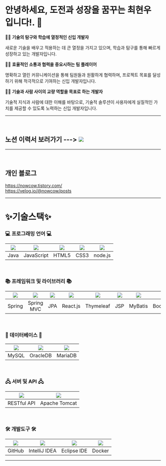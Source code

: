 # 안녕하세요, 도전과 성장을 꿈꾸는 최현우 입니다!. 👋

🙋‍♀️ **기술의 탐구와 학습에 열정적인 신입 개발자**

새로운 기술을 배우고 적용하는 데 큰 열정을 가지고 있으며, 학습과 탐구를 통해 빠르게 성장하고 있는 개발자입니다.

🙋‍♀️ **효율적인 소통과 협력을 중요시하는 팀 플레이어**

명확하고 열린 커뮤니케이션을 통해 팀원들과 원활하게 협력하며, 프로젝트 목표를 달성하기 위해 적극적으로 기여하는 신입 개발자입니다.

🙋‍♀️ **기술과 사람 사이의 교량 역할을 목표로 하는 개발자**

기술적 지식과 사람에 대한 이해를 바탕으로, 기술적 솔루션이 사용자에게 실질적인 가치를 제공할 수 있도록 노력하는 신입 개발자입니다.
<hr><br>

## 노션 이력서 보러가기 ---> <a href="https://checker-breadfruit-faf.notion.site/11346e0f1f1b808fbec8f76df1a7c73d"><img src="https://github.com/user-attachments/assets/7b6698d4-f3fd-4d0d-be04-df66e0d5f81f"></a>
<hr><br>

## 개인 블로그
https://nowcow.tistory.com/
<br>
https://velog.io/@nowcow/posts
<hr>

# ✨기술스택✨

### 💻 프로그래밍 언어 💻

|<img src="https://github.com/user-attachments/assets/e37eb89d-abd8-4b73-913a-970ef8ac2db4">|<img src="https://github.com/user-attachments/assets/57985638-3de9-45b8-9519-47b6c0f96342">|<img src="https://github.com/user-attachments/assets/ca92d296-cae7-46d6-9aea-c7ee41925eee">|<img src="https://github.com/user-attachments/assets/80a15ed0-7f5f-48c4-ae4e-1e18f717a824">|<img src="https://github.com/user-attachments/assets/85c2f1ac-c864-4059-bc68-6ff67ffa7a4a">|
|:---:|:---:|:---:|:---:|:---:|
|Java|JavaScript|HTML5|CSS3|node.js|
<br>

### 📚 프레임워크 및 라이브러리 📚
|<img src="https://github.com/user-attachments/assets/cd84b695-c17d-4b28-b031-0f30827ca785">|<img src="https://github.com/user-attachments/assets/d0151c21-8a6b-4623-b296-469c0d91215f">|<img src="https://github.com/user-attachments/assets/0ca1da0e-40a4-463f-8c5f-c4eb59a6d1ef">|<img src="https://github.com/user-attachments/assets/dba48427-cf8b-4148-a721-b11996e613f0">|<img src="https://github.com/user-attachments/assets/30667665-8e8c-4887-9092-7e168e04a717">|<img src="https://github.com/user-attachments/assets/d2d1c7a5-7bc6-47d7-b6cd-b1e4d7afb488">|<img src="https://github.com/user-attachments/assets/952b5c82-5106-4eb0-a207-7d9768f9d638">|<img src="https://github.com/user-attachments/assets/09f6b758-4e86-469d-bb76-09ecc8f2f68a">|<img src="https://github.com/user-attachments/assets/a5ddc9d2-ca36-4709-9277-9bc39def662c">|
|:---:|:---:|:---:|:---:|:---:|:---:|:---:|:---:|:---:|
|Spring|Spring MVC|JPA|React.js|Thymeleaf|JSP|MyBatis|BootStrap|Nexacro|
<br>

### 💽 데이터베이스 💽
|<img src="https://github.com/user-attachments/assets/656335a5-c1ac-4c03-b776-c79ad84ea36b">|<img src="https://github.com/user-attachments/assets/2662ba34-ba12-48e9-a27b-4f533b268ce9">|<img src="https://github.com/user-attachments/assets/e1ebe214-0b4f-4de9-8c0f-ec0c80d693b2">|
|:---:|:---:|:---:|
|MySQL|OracleDB|MariaDB|
<br>

### 🖧 서버 및 API 🖧
|<img src="https://github.com/user-attachments/assets/2c166b50-46c8-4ae3-a911-16f7c952f7a1">|<img src="https://github.com/user-attachments/assets/edf606b8-1a07-4e45-866e-f09eba8cb075">|
|:---:|:---:|
|RESTful API|Apache Tomcat|
<br>

### 🛠️ 개발도구 🛠️
|<img src="https://github.com/user-attachments/assets/04750eda-60a5-4b85-9fba-1870789c0677">|<img src="https://github.com/user-attachments/assets/db44ac01-b8f2-42eb-bbff-12186df86d14">|<img src="https://github.com/user-attachments/assets/d6d810fa-6413-4ddd-a562-6022612ddfaa">|<img src="https://github.com/user-attachments/assets/4c612e7a-5716-4ece-8b21-40a825a491c8">|
|:---:|:---:|:---:|:---:|
|GitHub|IntelliJ IDEA|Eclipse IDE|Docker|
<hr><br>
